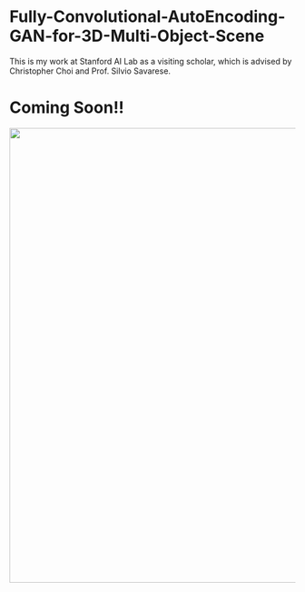 # Fully-Convolutional-AutoEncoding-GAN-for-3D-Multi-Object-Scene
This is my work at Stanford AI Lab as a visiting scholar, which is advised by Christopher Choi and Prof. Silvio Savarese.

# Coming Soon!!

<img src="https://github.com/yunishi3/Fully-Convolutional-AutoEncoding-GAN-for-3D-Multi-Object-Scene/blob/master/Images/Interpolation.gif" width="800">
